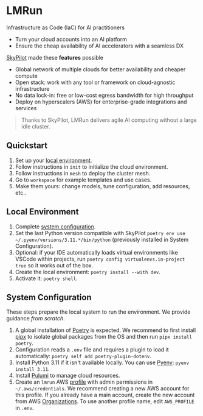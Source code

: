 # LMRun

Infrastructure as Code (IaC) for AI practitioners
- Turn your cloud accounts into an AI platform
- Ensure the cheap availability of AI accelerators with a seamless DX

[SkyPilot](https://github.com/skypilot-org/skypilot) made these **features** possible
- Global network of multiple clouds for better availability and cheaper compute
- Open stack: work with any tool or framework on cloud-agnostic infrastructure
- No data lock-in: free or low-cost egress bandwidth for high throughput
- Deploy on hyperscalers (AWS) for enterprise-grade integrations and services

> Thanks to SkyPilot, LMRun delivers agile AI computing without a large idle cluster.

## Quickstart
1. Set up your [local environment](#local-environment).
2. Follow instructions in `init` to initialize the cloud environment.
3. Follow instructions in `mesh` to deploy the cluster mesh.
4. Go to `workspace` for example templates and use cases. 
5. Make them yours: change models, tune configuration, add resources, etc..

## Local Environment
1. Complete [system configuration](#system-configuration).
2. Set the last Python version compatible with SkyPilot `poetry env use ~/.pyenv/versions/3.11.*/bin/python` (previously installed in System Configuration).
3. Optional: if your IDE automatically loads virtual environments like VSCode within projects, run `poetry config virtualenvs.in-project true` so it works out of the box.
4. Create the local environment: `poetry install --with dev`.
5. Activate it: `poetry shell`.

## System Configuration
These steps prepare the local system to run the environment. We provide guidance *from scratch*.
1. A global installation of [Poetry](https://python-poetry.org) is expected. We recommend to first install [pipx](https://pipx.pypa.io/stable/) to isolate global packages from the OS and then run `pipx install poetry`.
2. Configuration reads a `.env` file and requires a plugin to load it automatically: `poetry self add poetry-plugin-dotenv`.
3. Install Python 3.11 if it isn't available locally. You can use [Pyenv](https://github.com/pyenv/pyenv?tab=readme-ov-file#installation): `pyenv install 3.11`.
4. Install [Pulumi](https://www.pulumi.com/docs/install/) to manage cloud resources.
5. Create an `lmrun` AWS [profile](https://docs.aws.amazon.com/cli/v1/userguide/cli-configure-files.html) with admin permissions in `~/.aws/credentials`. We recommend creating a new AWS account for this profile. If you already have a main account, create the new account from AWS [Organizations](https://docs.aws.amazon.com/organizations/latest/userguide/orgs_introduction.html). To use another profile name, edit `AWS_PROFILE` in `.env`.

